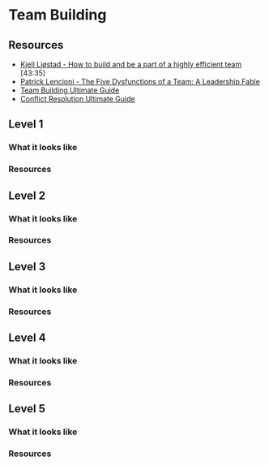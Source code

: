 # Team Building

## Resources

- [Kjell Ljøstad - How to build and be a part of a highly efficient team](https://vimeo.com/131748093)  [43:35]
- [Patrick Lencioni - The Five Dysfunctions of a Team: A Leadership Fable](https://www.amazon.com/Five-Dysfunctions-Team-Leadership-Fable/dp/0787960756)
- [Team Building Ultimate Guide](https://www.makingbusinessmatter.co.uk/team-building-skills-ultimate-guide/)
- [Conflict Resolution Ultimate Guide](https://www.makingbusinessmatter.co.uk/conflict-resolution-skills-ultimate/)

## Level 1

### What it looks like

### Resources

## Level 2

### What it looks like

### Resources

## Level 3

### What it looks like

### Resources

## Level 4

### What it looks like

### Resources

## Level 5

### What it looks like

### Resources